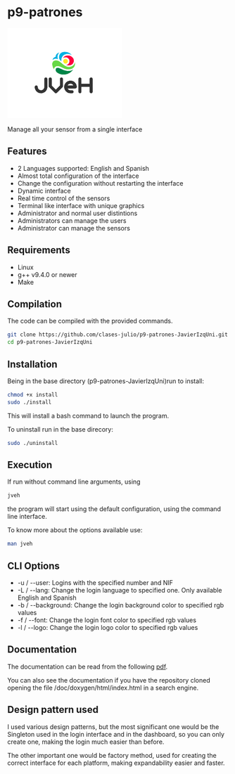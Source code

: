 # p9-patrones
![Logo](doc/media/logo.png)

Manage all your sensor from a single interface
## Features
  * 2 Languages supported: English and Spanish
  * Almost total configuration of the interface
  * Change the configuration without restarting the interface
  * Dynamic interface
  * Real time control of the sensors
  * Terminal like interface with unique graphics
  * Administrator and normal user distintions
  * Administrators can manage the users
  * Administrator can manage the sensors
## Requirements

  * Linux
  * g++ v9.4.0 or newer
  * Make


## Compilation

The code can be compiled with the provided commands.
```bash
git clone https://github.com/clases-julio/p9-patrones-JavierIzqUni.git
cd p9-patrones-JavierIzqUni
```

## Installation
Being in the base directory (p9-patrones-JavierIzqUni)run to install:
```bash
chmod +x install
sudo ./install
```
This will install a bash command to launch the program.

To uninstall run in the base direcory:
```bash
sudo ./uninstall
```

## Execution

If run without command line arguments, using

```bash
jveh
```

the program will start using the default configuration, using the command line interface.


To know more about the options available use:
```bash
man jveh
```

## CLI Options
  * -u / --user: Logins with the specified number and NIF
  * -L / --lang: Change the login language to specified one. Only available English and Spanish
  * -b / --background: Change the login background color to specified rgb values
  * -f / --font: Change the login font color to specified rgb values
  * -l / --logo: Change the login logo color to specified rgb values

## Documentation

The documentation can be read from the following [pdf](/doc/doxygen/refman.pdf).

You can also see the documentation if you have the repository cloned opening the file /doc/doxygen/html/index.html in a search engine.

## Design pattern used
I used various design patterns, but the most significant one would be the Singleton used in the login interface and in the dashboard, so you
can only create one, making the login much easier than before.

The other important one would be factory method, used for creating the correct interface for each platform, making expandability easier and faster.